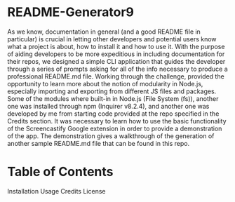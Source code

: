 # README-Generator9

As we know, documentation in general (and a good README file in particular) is crucial in letting other developers and potential users know what a project is about, how to install it and how to use it. With the purpose of aiding developers to be more expeditious in including documentation for their repos, we designed a simple CLI application that guides the developer through a series of prompts asking for all of the info necessary to produce a professional README.md file. Working through the challenge, provided the opportunity to learn more about the notion of modularity in Node.js, especially importing and exporting from different JS files and packages. Some of the modules where built-in in Node.js (File System (fs)), another one was installed through npm (Inquirer v8.2.4), and another one was developed by me from starting code provided at the repo specified in the Credits section. It was necessary to learn how to use the basic functionality of the Screencastify Google extension in order to provide a demonstration of the app. The demonstration gives a walkthrough of the generation of another sample README.md file that can be found in this repo.


# Table of Contents

Installation
Usage
Credits
License